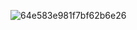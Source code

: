 ![64e583e981f7bf62b6e26](https://github.com/user-attachments/assets/c4da96c8-9e4e-4cb4-8566-746988f24d42)
